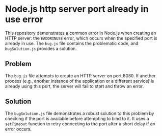 # Node.js http server port already in use error

This repository demonstrates a common error in Node.js when creating an HTTP server: the `EADDRINUSE` error, which occurs when the specified port is already in use.  The `bug.js` file contains the problematic code, and `bugSolution.js` provides a solution.

## Problem

The `bug.js` file attempts to create an HTTP server on port 8080. If another process (e.g., another instance of the application or a different service) is already using this port, the server will fail to start and throw an error.

## Solution

The `bugSolution.js` file demonstrates a robust solution to this problem by checking if the port is available before attempting to bind to it. It uses a `setTimeout` function to retry connecting to the port after a short delay if an error occurs.